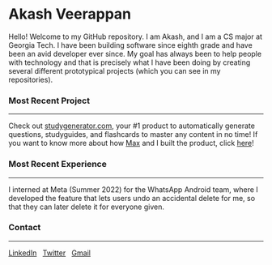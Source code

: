 # Akash Veerappan

Hello! Welcome to my GitHub repository. I am Akash, and I am a CS major at Georgia Tech. I have been building software since eighth grade and have been an avid developer ever since. My goal has always been to help people with technology and that is precisely what I have been doing by creating several different prototypical projects (which you can see in my repositories).

### Most Recent Project
------------
Check out [studygenerator.com](https://www.studygenerator.com), your #1 product to automatically generate questions, studyguides, and flashcards to master any content in no time! If you want to know more about how [Max](https://github.com/MaxRatmeyer) and I built the product, click [here](https://github.com/MLHUnihack2020)!

### Most Recent Experience
------------
I interned at Meta (Summer 2022) for the WhatsApp Android team, where I developed the feature that lets users undo an accidental delete for me, so that they can later delete it for everyone given. 

### Contact
------------

[LinkedIn](https://www.linkedin.com/in/akash-veerappan-4760a4164/) &nbsp; [Twitter](https://twitter.com/akashpl2002) &nbsp; [Gmail](mailto:akashpalaniappan@gmail.com)
 
